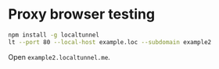 # Proxy browser testing

```sh
npm install -g localtunnel
lt --port 80 --local-host example.loc --subdomain example2
```

Open `example2.localtunnel.me`.
